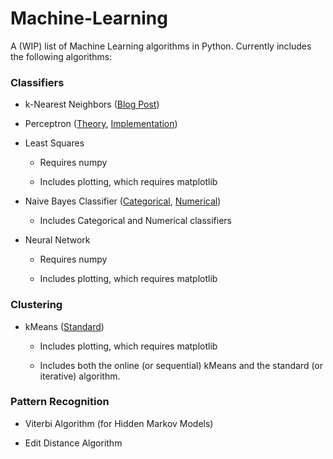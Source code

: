 # Machine-Learning

A (WIP) list of Machine Learning algorithms in Python. Currently includes the following algorithms:

### Classifiers

* k-Nearest Neighbors ([Blog Post](https://mrdupin.github.io/k-nearest-neighbors/))
 
* Perceptron ([Theory](https://mrdupin.github.io/perceptron-theory/), [Implementation](https://mrdupin.github.io/perceptron-implementation/))
 
* Least Squares
 
  * Requires numpy
  
  * Includes plotting, which requires matplotlib

* Naive Bayes Classifier ([Categorical](https://mrdupin.github.io/naive-bayes-cat-intro/), [Numerical](https://mrdupin.github.io/naive-bayes-num-intro/))
  
  * Includes Categorical and Numerical classifiers

* Neural Network
 
  * Requires numpy
  
  * Includes plotting, which requires matplotlib

### Clustering

* kMeans ([Standard](https://mrdupin.github.io/kMeans/))
  
  * Includes plotting, which requires matplotlib
  
  * Includes both the online (or sequential) kMeans and the standard (or iterative) algorithm.

### Pattern Recognition

* Viterbi Algorithm (for Hidden Markov Models)

* Edit Distance Algorithm
